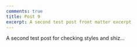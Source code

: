 ```yaml
---
comments: true
title: Post 9
excerpt: A second test post front matter excerpt
---
```


A second test post for checking styles and shiz...